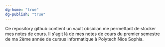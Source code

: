 ```yaml
---
dg-home: "true"
dg-publish: "true"
---
```


Ce repository github contient un vault obsidian me permettant de stocker mes notes de cours. Il s'agit là de mes notes de cours du premier semestre de ma 2ème année de cursus informatique à Polytech Nice Sophia.
